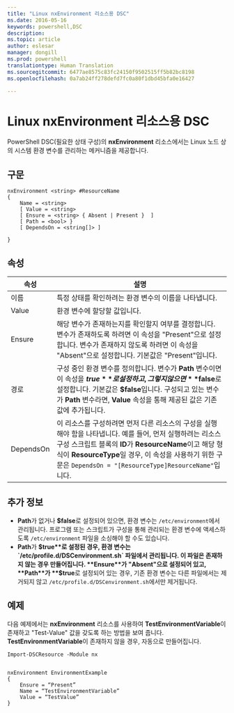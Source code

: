 ```yaml
---
title: "Linux nxEnvironment 리소스용 DSC"
ms.date: 2016-05-16
keywords: powershell,DSC
description: 
ms.topic: article
author: eslesar
manager: dongill
ms.prod: powershell
translationtype: Human Translation
ms.sourcegitcommit: 6477ae8575c83fc24150f9502515ff5b82bc8198
ms.openlocfilehash: 0a7ab24ff278defd7fc0a80f1dbd45bfa0e16427

---
```


# Linux nxEnvironment 리소스용 DSC

PowerShell DSC(필요한 상태 구성)의 **nxEnvironment** 리소스에서는 Linux 노드 상의 시스템 환경 변수를 관리하는 메커니즘을 제공합니다.

## 구문

```
nxEnvironment <string> #ResourceName
{
    Name = <string>
    [ Value = <string>
    [ Ensure = <string> { Absent | Present }  ]
    [ Path = <bool> }
    [ DependsOn = <string[]> ]

}
```

## 속성

|  속성 |  설명 | 
|---|---|
| 이름| 특정 상태를 확인하려는 환경 변수의 이름을 나타냅니다.| 
| Value| 환경 변수에 할당할 값입니다.| 
| Ensure| 해당 변수가 존재하는지를 확인할지 여부를 결정합니다. 변수가 존재하도록 하려면 이 속성을 "Present"으로 설정합니다. 변수가 존재하지 않도록 하려면 이 속성을 "Absent"으로 설정합니다. 기본값은 "Present"입니다.| 
| 경로| 구성 중인 환경 변수를 정의합니다. 변수가 **Path** 변수이면 이 속성을 **$true**로 설정하고, 그렇지 않으면 **$false**로 설정합니다. 기본값은 **$false**입니다. 구성되고 있는 변수가 **Path** 변수라면, **Value** 속성을 통해 제공된 값은 기존 값에 추가됩니다.| 
| DependsOn | 이 리소스를 구성하려면 먼저 다른 리소스의 구성을 실행해야 함을 나타냅니다. 예를 들어, 먼저 실행하려는 리소스 구성 스크립트 블록의 **ID**가 **ResourceName**이고 해당 형식이 **ResourceType**일 경우, 이 속성을 사용하기 위한 구문은 `DependsOn = "[ResourceType]ResourceName"`입니다.| 

## 추가 정보

* **Path**가 없거나 **$false**로 설정되어 있으면, 환경 변수는 `/etc/environment`에서 관리됩니다. 프로그램 또는 스크립트가 구성을 통해 관리되는 환경 변수에 액세스하도록 `/etc/environment` 파일을 소싱해야 할 수도 있습니다.
* **Path**가 **$true**로 설정된 경우, 환경 변수는 `/etc/profile.d/DSCenvironment.sh` 파일에서 관리됩니다. 이 파일은 존재하지 않는 경우 만들어집니다. **Ensure**가 "Absent"으로 설정되어 있고, **Path**가 **$true**로 설정되어 있는 경우, 기존 환경 변수는 다른 파일에서는 제거되지 않고 `/etc/profile.d/DSCenvironment.sh`에서만 제거됩니다.

## 예제

다음 예제에서는 **nxEnvironment** 리소스를 사용하여 **TestEnvironmentVariable**이 존재하고 "Test-Value" 값을 갖도록 하는 방법을 보여 줍니다. **TestEnvironmentVariable**이 존재하지 않을 경우, 자동으로 만들어집니다.

```
Import-DSCResource -Module nx 


nxEnvironment EnvironmentExample
{
    Ensure = “Present”
    Name = “TestEnvironmentVariable”
    Value = “TestValue”
}
```





<!--HONumber=Aug16_HO3-->


